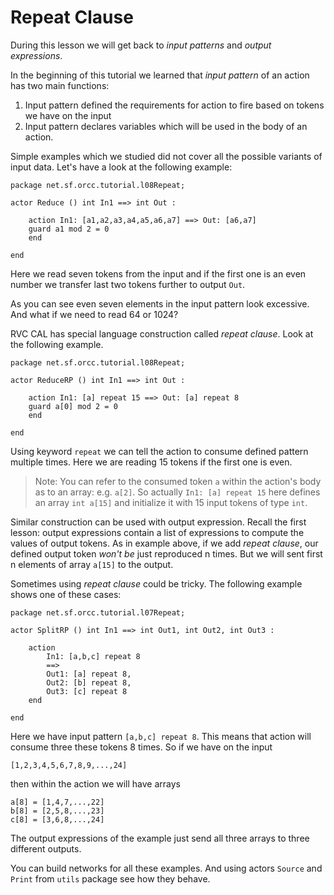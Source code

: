 # Repeat Clause

During this lesson we will get back to *input patterns* and *output expressions*.

In the beginning of this tutorial we learned that *input pattern* of an action has
two main functions:
1. Input pattern defined the requirements for action to fire based on tokens we have
on the input
2. Input pattern declares variables which will be used in the body of an action.

Simple examples which we studied did not cover all the possible variants of input data.
Let's have a look at the following example:

```
package net.sf.orcc.tutorial.l08Repeat;

actor Reduce () int In1 ==> int Out :

	action In1: [a1,a2,a3,a4,a5,a6,a7] ==> Out: [a6,a7]
	guard a1 mod 2 = 0
	end
	
end

```
Here we read seven tokens from the input and if the first one is an even number we
transfer last two tokens further to output `Out`.

As you can see even seven elements in the input pattern look excessive. And what if we need
to read 64 or 1024?

RVC CAL has special language construction called *repeat clause*. Look at the following
example.

```
package net.sf.orcc.tutorial.l08Repeat;

actor ReduceRP () int In1 ==> int Out :

	action In1: [a] repeat 15 ==> Out: [a] repeat 8
	guard a[0] mod 2 = 0
	end
	
end

```
Using keyword `repeat` we can tell the action to consume defined pattern multiple times.
Here we are reading 15 tokens if the first one is even.

>Note: You can refer to the consumed token `a` within the action's body as to an array: e.g. `a[2]`. So
actually `In1: [a] repeat 15` here defines an array `int a[15]` and initialize it with 15 input tokens of type `int`.

Similar construction can be used with output expression. Recall the first lesson: output expressions
contain a list of expressions to compute the values of output tokens.
As in example above, if we add *repeat clause*, our defined output token *won't be* just reproduced
n times. But we will sent first n elements of array `a[15]` to the output.


Sometimes using *repeat clause* could be tricky. The following example shows one of these cases: 

```
package net.sf.orcc.tutorial.l07Repeat;

actor SplitRP () int In1 ==> int Out1, int Out2, int Out3 :

	action 
		In1: [a,b,c] repeat 8
		==> 
		Out1: [a] repeat 8,
		Out2: [b] repeat 8,
		Out3: [c] repeat 8
	end
	
end
```
Here we have input pattern `[a,b,c] repeat 8`. This means that action will consume three
these tokens 8 times. So if we have on the input 

```[1,2,3,4,5,6,7,8,9,...,24]```

then within the action we will have arrays 
```
a[8] = [1,4,7,...,22]
b[8] = [2,5,8,...,23]
c[8] = [3,6,8,...,24]
``` 

The output expressions of the example just send all three arrays to three different outputs.


You can build networks for all these examples. And using actors `Source` and `Print` from `utils` package see how they behave.







